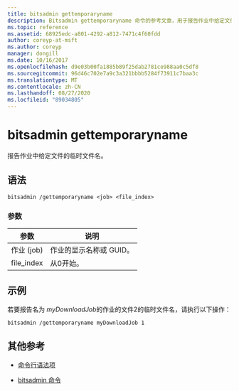 ```yaml
---
title: bitsadmin gettemporaryname
description: Bitsadmin gettemporaryname 命令的参考文章，用于报告作业中给定文件的临时文件名。
ms.topic: reference
ms.assetid: 68925edc-a801-4292-a812-7471c4f60fdd
author: coreyp-at-msft
ms.author: coreyp
manager: dongill
ms.date: 10/16/2017
ms.openlocfilehash: d9e03b00fa1885b89f25dab2781ce988aa0c5df8
ms.sourcegitcommit: 96d46c702e7a9c3a321bbbb5284f73911c7baa3c
ms.translationtype: MT
ms.contentlocale: zh-CN
ms.lasthandoff: 08/27/2020
ms.locfileid: "89034805"
---
```

# <a name="bitsadmin-gettemporaryname"></a>bitsadmin gettemporaryname

报告作业中给定文件的临时文件名。

## <a name="syntax"></a>语法

```
bitsadmin /gettemporaryname <job> <file_index>
```

### <a name="parameters"></a>参数

| 参数 | 说明 |
| -------------- | -------------- |
| 作业 (job) | 作业的显示名称或 GUID。 |
| file_index | 从0开始。 |

## <a name="examples"></a>示例

若要报告名为 *myDownloadJob*的作业的文件2的临时文件名，请执行以下操作：

```
bitsadmin /gettemporaryname myDownloadJob 1
```

## <a name="additional-references"></a>其他参考

- [命令行语法项](command-line-syntax-key.md)

- [bitsadmin 命令](bitsadmin.md)
